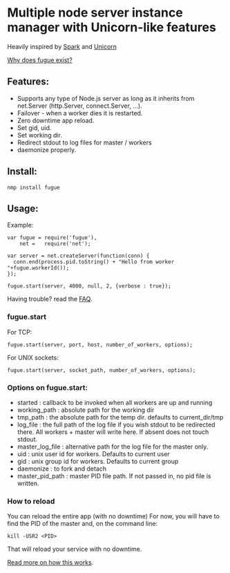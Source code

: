 # Multiple node server instance manager with Unicorn-like features

Heavily inspired by [Spark](http://github.com/senchalabs/spark) and [Unicorn](http://unicorn.bogomips.org/)

[Why does fugue exist?](http://github.com/pgte/fugue/wiki/Why-does-Fugue-exist%3F)

## Features:

* Supports any type of Node.js server as long as it inherits from net.Server (http.Server, connect.Server, ...).
* Failover -  when a worker dies it is restarted.
* Zero downtime app reload.
* Set gid, uid.
* Set working dir.
* Redirect stdout to log files for master / workers
* daemonize properly.

## Install:

    nmp install fugue

## Usage:

Example:

    var fugue = require('fugue'),
        net =   require('net');

    var server = net.createServer(function(conn) {
      conn.end(process.pid.toString() + "Hello from worker "+fugue.workerId());
    });

    fugue.start(server, 4000, null, 2, {verbose : true});

Having trouble? read the [FAQ](http://github.com/pgte/fugue/wiki/FAQ).

### fugue.start

For TCP:

    fugue.start(server, port, host, number_of_workers, options);

For UNIX sockets:

    fugue.start(server, socket_path, number_of_workers, options);

### Options on fugue.start:

* started : callback to be invoked when all workers are up and running
* working_path : absolute path for the working dir
* tmp_path : the absolute path for the temp dir. defaults to current_dir/tmp
* log_file : the full path of the log file if you wish stdout to be redirected there. All workers + master will write here. If absent does not touch stdout.
* master_log_file : alternative path for the log file for the master only.
* uid : unix user id for workers. Defaults to current user
* gid : unix group id for workers. Defaults to current group
* daemonize : to fork and detach
* master_pid_path : master PID file path. If not passed in, no pid file is written.

### How to reload

You can reload the entire app (with no downtime)
For now, you will have to find the PID of the master and, on the command line:

    kill -USR2 <PID>
    
That will reload your service with no downtime.

[Read more on how this works](http://github.com/pgte/fugue/wiki/How-Fugue-Works).
